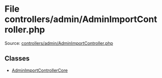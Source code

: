 File controllers/admin/AdminImportController.php
=========

Source: [controllers/admin/AdminImportController.php](https://github.com/PrestaShop/PrestaShop/blob/1.5.4.1/controllers/admin/AdminImportController.php)


Classes
-------

* [AdminImportControllerCore](class.AdminImportControllerCore.md)

